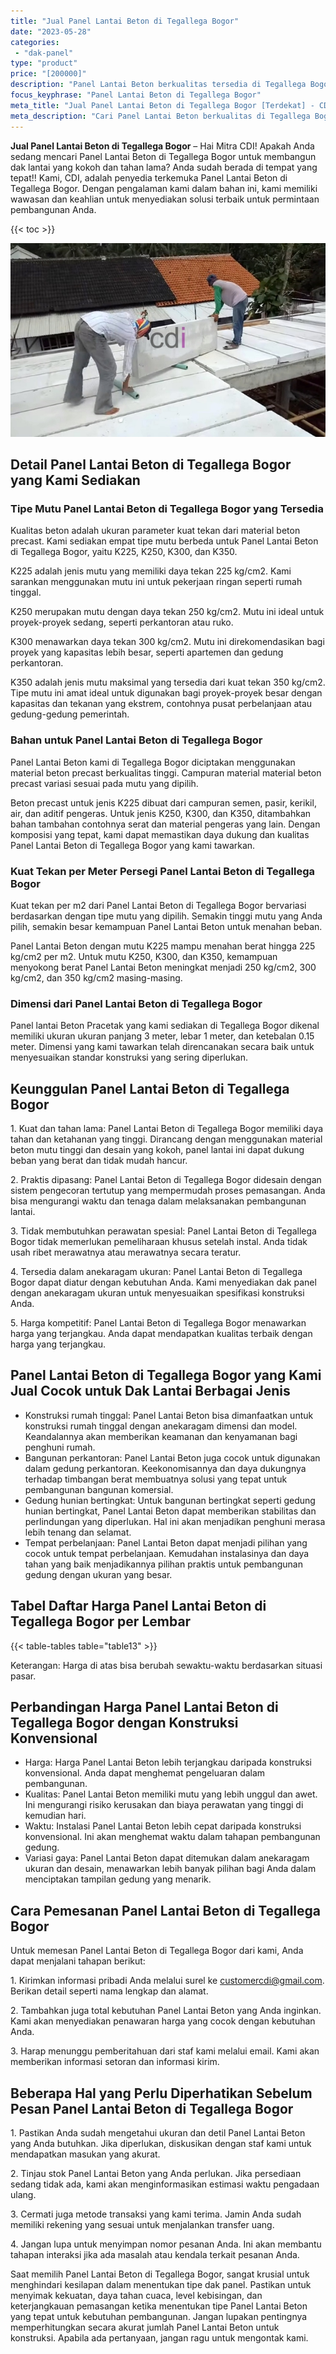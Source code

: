 ```yaml
---
title: "Jual Panel Lantai Beton di Tegallega Bogor"
date: "2023-05-28"
categories:
 - "dak-panel"
type: "product"
price: "[200000]"
description: "Panel Lantai Beton berkualitas tersedia di Tegallega Bogor. Panel Lantai Beton dirancang untuk kebutuhan konstruksi modern dengan performa prima. Hubungi kami sekarang."
focus_keyphrase: "Panel Lantai Beton di Tegallega Bogor"
meta_title: "Jual Panel Lantai Beton di Tegallega Bogor [Terdekat] - CDI"
meta_description: "Cari Panel Lantai Beton berkualitas di Tegallega Bogor?. Tersedia Panel Lantai Beton premium untuk pembangunan. Promo menarik hanya di sini."
---
```


**Jual Panel Lantai Beton di Tegallega Bogor** – Hai Mitra CDI! Apakah Anda sedang mencari Panel Lantai Beton di Tegallega Bogor untuk membangun dak lantai yang kokoh dan tahan lama? Anda sudah berada di tempat yang tepat!! Kami, CDI, adalah penyedia terkemuka Panel Lantai Beton di Tegallega Bogor. Dengan pengalaman kami dalam bahan ini, kami memiliki wawasan dan keahlian untuk menyediakan solusi terbaik untuk permintaan pembangunan Anda.

{{< toc >}}

![Jual Panel Lantai Beton di Tegallega Bogor](/images/dak-panel/dak-panel-13.jpg)

## Detail Panel Lantai Beton di Tegallega Bogor yang Kami Sediakan

### Tipe Mutu Panel Lantai Beton di Tegallega Bogor yang Tersedia

Kualitas beton adalah ukuran parameter kuat tekan dari material beton precast. Kami sediakan empat tipe mutu berbeda untuk Panel Lantai Beton di Tegallega Bogor, yaitu K225, K250, K300, dan K350.

K225 adalah jenis mutu yang memiliki daya tekan 225 kg/cm2. Kami sarankan menggunakan mutu ini untuk pekerjaan ringan seperti rumah tinggal.

K250 merupakan mutu dengan daya tekan 250 kg/cm2. Mutu ini ideal untuk proyek-proyek sedang, seperti perkantoran atau ruko.

K300 menawarkan daya tekan 300 kg/cm2. Mutu ini direkomendasikan bagi proyek yang kapasitas lebih besar, seperti apartemen dan gedung perkantoran.

K350 adalah jenis mutu maksimal yang tersedia dari kuat tekan 350 kg/cm2. Tipe mutu ini amat ideal untuk digunakan bagi proyek-proyek besar dengan kapasitas dan tekanan yang ekstrem, contohnya pusat perbelanjaan atau gedung-gedung pemerintah.

### Bahan untuk Panel Lantai Beton di Tegallega Bogor

Panel Lantai Beton kami di Tegallega Bogor diciptakan menggunakan material beton precast berkualitas tinggi. Campuran material material beton precast variasi sesuai pada mutu yang dipilih.

Beton precast untuk jenis K225 dibuat dari campuran semen, pasir, kerikil, air, dan aditif pengeras. Untuk jenis K250, K300, dan K350, ditambahkan bahan tambahan contohnya serat dan material pengeras yang lain. Dengan komposisi yang tepat, kami dapat memastikan daya dukung dan kualitas Panel Lantai Beton di Tegallega Bogor yang kami tawarkan.

### Kuat Tekan per Meter Persegi Panel Lantai Beton di Tegallega Bogor

Kuat tekan per m2 dari Panel Lantai Beton di Tegallega Bogor bervariasi berdasarkan dengan tipe mutu yang dipilih. Semakin tinggi mutu yang Anda pilih, semakin besar kemampuan Panel Lantai Beton untuk menahan beban.

Panel Lantai Beton dengan mutu K225 mampu menahan berat hingga 225 kg/cm2 per m2. Untuk mutu K250, K300, dan K350, kemampuan menyokong berat Panel Lantai Beton meningkat menjadi 250 kg/cm2, 300 kg/cm2, dan 350 kg/cm2 masing-masing.

### Dimensi dari Panel Lantai Beton di Tegallega Bogor

Panel lantai Beton Pracetak yang kami sediakan di Tegallega Bogor dikenal memiliki ukuran ukuran panjang 3 meter, lebar 1 meter, dan ketebalan 0.15 meter. Dimensi yang kami tawarkan telah direncanakan secara baik untuk menyesuaikan standar konstruksi yang sering diperlukan.

## Keunggulan Panel Lantai Beton di Tegallega Bogor

1\.  Kuat dan tahan lama: Panel Lantai Beton di Tegallega Bogor memiliki daya tahan dan ketahanan yang tinggi. Dirancang dengan menggunakan material beton mutu tinggi dan desain yang kokoh, panel lantai ini dapat dukung beban yang berat dan tidak mudah hancur.

2\.  Praktis dipasang: Panel Lantai Beton di Tegallega Bogor didesain dengan sistem pengecoran tertutup yang mempermudah proses pemasangan. Anda bisa mengurangi waktu dan tenaga dalam melaksanakan pembangunan lantai.

3\.  Tidak membutuhkan perawatan spesial: Panel Lantai Beton di Tegallega Bogor tidak memerlukan pemeliharaan khusus setelah instal. Anda tidak usah ribet merawatnya atau merawatnya secara teratur.

4\.  Tersedia dalam anekaragam ukuran: Panel Lantai Beton di Tegallega Bogor dapat diatur dengan kebutuhan Anda. Kami menyediakan dak panel dengan anekaragam ukuran untuk menyesuaikan spesifikasi konstruksi Anda.

5\.  Harga kompetitif: Panel Lantai Beton di Tegallega Bogor menawarkan harga yang terjangkau. Anda dapat mendapatkan kualitas terbaik dengan harga yang terjangkau.

## Panel Lantai Beton di Tegallega Bogor yang Kami Jual Cocok untuk Dak Lantai Berbagai Jenis

*   Konstruksi rumah tinggal: Panel Lantai Beton bisa dimanfaatkan untuk konstruksi rumah tinggal dengan anekaragam dimensi dan model. Keandalannya akan memberikan keamanan dan kenyamanan bagi penghuni rumah.
*   Bangunan perkantoran: Panel Lantai Beton juga cocok untuk digunakan dalam gedung perkantoran. Keekonomisannya dan daya dukungnya terhadap timbangan berat membuatnya solusi yang tepat untuk pembangunan bangunan komersial.
*   Gedung hunian bertingkat: Untuk bangunan bertingkat seperti gedung hunian bertingkat, Panel Lantai Beton dapat memberikan stabilitas dan perlindungan yang diperlukan. Hal ini akan menjadikan penghuni merasa lebih tenang dan selamat.
*   Tempat perbelanjaan: Panel Lantai Beton dapat menjadi pilihan yang cocok untuk tempat perbelanjaan. Kemudahan instalasinya dan daya tahan yang baik menjadikannya pilihan praktis untuk pembangunan gedung dengan ukuran yang besar.

## Tabel Daftar Harga Panel Lantai Beton di Tegallega Bogor per Lembar

{{< table-tables table="table13" >}}

Keterangan: Harga di atas bisa berubah sewaktu-waktu berdasarkan situasi pasar.

## Perbandingan Harga Panel Lantai Beton di Tegallega Bogor dengan Konstruksi Konvensional

*   Harga: Harga Panel Lantai Beton lebih terjangkau daripada konstruksi konvensional. Anda dapat menghemat pengeluaran dalam pembangunan.
*   Kualitas: Panel Lantai Beton memiliki mutu yang lebih unggul dan awet. Ini mengurangi risiko kerusakan dan biaya perawatan yang tinggi di kemudian hari.
*   Waktu: Instalasi Panel Lantai Beton lebih cepat daripada konstruksi konvensional. Ini akan menghemat waktu dalam tahapan pembangunan gedung.
*   Variasi gaya: Panel Lantai Beton dapat ditemukan dalam anekaragam ukuran dan desain, menawarkan lebih banyak pilihan bagi Anda dalam menciptakan tampilan gedung yang menarik.

## Cara Pemesanan Panel Lantai Beton di Tegallega Bogor

Untuk memesan Panel Lantai Beton di Tegallega Bogor dari kami, Anda dapat menjalani tahapan berikut:

1\.  Kirimkan informasi pribadi Anda melalui surel ke customercdi@gmail.com. Berikan detail seperti nama lengkap dan alamat.

2\.  Tambahkan juga total kebutuhan Panel Lantai Beton yang Anda inginkan. Kami akan menyediakan penawaran harga yang cocok dengan kebutuhan Anda.

3\.  Harap menunggu pemberitahuan dari staf kami melalui email. Kami akan memberikan informasi setoran dan informasi kirim.

## Beberapa Hal yang Perlu Diperhatikan Sebelum Pesan Panel Lantai Beton di Tegallega Bogor

1\.  Pastikan Anda sudah mengetahui ukuran dan detil Panel Lantai Beton yang Anda butuhkan. Jika diperlukan, diskusikan dengan staf kami untuk mendapatkan masukan yang akurat.

2\.  Tinjau stok Panel Lantai Beton yang Anda perlukan. Jika persediaan sedang tidak ada, kami akan menginformasikan estimasi waktu pengadaan ulang.

3\.  Cermati juga metode transaksi yang kami terima. Jamin Anda sudah memiliki rekening yang sesuai untuk menjalankan transfer uang.

4\.  Jangan lupa untuk menyimpan nomor pesanan Anda. Ini akan membantu tahapan interaksi jika ada masalah atau kendala terkait pesanan Anda.

Saat memilih Panel Lantai Beton di Tegallega Bogor, sangat krusial untuk menghindari kesilapan dalam menentukan tipe dak panel. Pastikan untuk menyimak kekuatan, daya tahan cuaca, level kebisingan, dan keterjangkauan pemasangan ketika menentukan tipe Panel Lantai Beton yang tepat untuk kebutuhan pembangunan. Jangan lupakan pentingnya memperhitungkan secara akurat jumlah Panel Lantai Beton untuk konstruksi. Apabila ada pertanyaan, jangan ragu untuk mengontak kami.